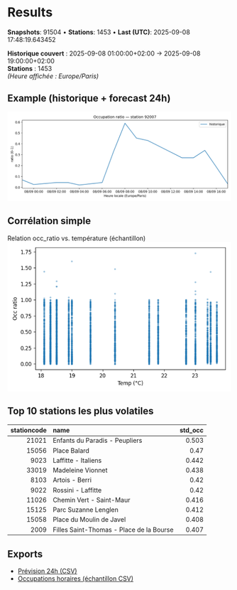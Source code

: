 # Results

**Snapshots**: 91504  •  **Stations**: 1453  •  **Last (UTC)**: 2025-09-08 17:48:19.643452

**Historique couvert** : 2025-09-08 01:00:00+02:00 → 2025-09-08 19:00:00+02:00  
**Stations** : 1453  
*(Heure affichée : Europe/Paris)*

## Example (historique + forecast 24h)
![sample](assets/sample_forecast.png)

## Corrélation simple
Relation occ_ratio vs. température (échantillon)
![occ vs temp](assets/occ_vs_temp.png)

## Top 10 stations les plus volatiles
|   stationcode | name                                     |   std_occ |
|--------------:|:-----------------------------------------|----------:|
|         21021 | Enfants du Paradis - Peupliers           |     0.503 |
|         15056 | Place Balard                             |     0.47  |
|          9023 | Laffitte - Italiens                      |     0.442 |
|         33019 | Madeleine Vionnet                        |     0.438 |
|          8103 | Artois - Berri                           |     0.42  |
|          9022 | Rossini - Laffitte                       |     0.42  |
|         11026 | Chemin Vert - Saint-Maur                 |     0.416 |
|         15125 | Parc Suzanne Lenglen                     |     0.412 |
|         15058 | Place du Moulin de Javel                 |     0.408 |
|          2009 | Filles Saint-Thomas - Place de la Bourse |     0.407 |

## Exports
- [Prévision 24h (CSV)](exports/velib_forecast_24h.csv)
- [Occupations horaires (échantillon CSV)](exports/velib_hourly.csv)